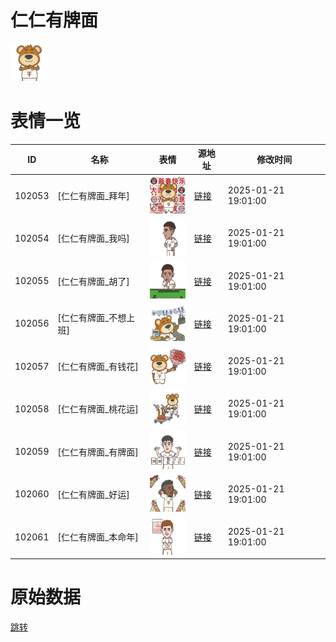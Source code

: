 # 仁仁有牌面

<img src="./cover.png" height="60" alt="cover" />

# 表情一览

|ID|名称|表情|源地址|修改时间|
|----|----|----|----|----|
|102053|[仁仁有牌面_拜年]|<img src="./pic/102053_%5B仁仁有牌面_拜年%5D.gif" height="60" alt="拜年"/>|[链接](https://i0.hdslb.com/bfs/garb/5531fcf573bc4ae367260956cf3ad04ed9203c55.gif)|2025-01-21 19:01:00|
|102054|[仁仁有牌面_我吗]|<img src="./pic/102054_%5B仁仁有牌面_我吗%5D.gif" height="60" alt="我吗"/>|[链接](https://i0.hdslb.com/bfs/garb/5b9127025658b78337a4c2eeb01031500c08e59d.gif)|2025-01-21 19:01:00|
|102055|[仁仁有牌面_胡了]|<img src="./pic/102055_%5B仁仁有牌面_胡了%5D.gif" height="60" alt="胡了"/>|[链接](https://i0.hdslb.com/bfs/garb/d4279e3966c68588046c41f01402df9b46fbe7f5.gif)|2025-01-21 19:01:00|
|102056|[仁仁有牌面_不想上班]|<img src="./pic/102056_%5B仁仁有牌面_不想上班%5D.gif" height="60" alt="不想上班"/>|[链接](https://i0.hdslb.com/bfs/garb/2f3ed489168d485a0dc685eba197f1b7f9962fd1.gif)|2025-01-21 19:01:00|
|102057|[仁仁有牌面_有钱花]|<img src="./pic/102057_%5B仁仁有牌面_有钱花%5D.gif" height="60" alt="有钱花"/>|[链接](https://i0.hdslb.com/bfs/garb/c0753df82f3651d393fe20f60a49da49642e4383.gif)|2025-01-21 19:01:00|
|102058|[仁仁有牌面_桃花运]|<img src="./pic/102058_%5B仁仁有牌面_桃花运%5D.gif" height="60" alt="桃花运"/>|[链接](https://i0.hdslb.com/bfs/garb/caac5a0e866be0a452de73722344fa9218b86fba.gif)|2025-01-21 19:01:00|
|102059|[仁仁有牌面_有牌面]|<img src="./pic/102059_%5B仁仁有牌面_有牌面%5D.gif" height="60" alt="有牌面"/>|[链接](https://i0.hdslb.com/bfs/garb/777992421a6c0cbbfc0769038d247603dbd1c4c4.gif)|2025-01-21 19:01:00|
|102060|[仁仁有牌面_好运]|<img src="./pic/102060_%5B仁仁有牌面_好运%5D.gif" height="60" alt="好运"/>|[链接](https://i0.hdslb.com/bfs/garb/7581fd8fd9f0b04bc398432237f78ff32ec731d2.gif)|2025-01-21 19:01:00|
|102061|[仁仁有牌面_本命年]|<img src="./pic/102061_%5B仁仁有牌面_本命年%5D.gif" height="60" alt="本命年"/>|[链接](https://i0.hdslb.com/bfs/garb/2c78fb42c94f34bf9bbd1bca22dac2bf8b41c20b.gif)|2025-01-21 19:01:00|

# 原始数据

[跳转](./raw.json)

